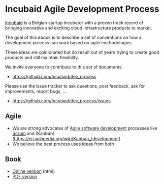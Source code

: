 # Incubaid Agile Development Process

[Incubaid](http://www.incubaid.com) is a Belgian startup incubator with a proven track record of bringing innovative and exciting cloud infrastructure products to market.

The goal of this ebook is to describe a set of conventions on how a development process can work based on agile methodologies. 

These ideas are opinionated but do result out of years trying to create good products and still maintain flexibility.

We invite everyone to contribute to this set of documents.

* https://github.com/Incubaid/dev_process

Please use the issue tracker to ask questions, post feedback, ask for improvements, report bugs, ...

* https://github.com/Incubaid/dev_process/issues


## Agile

- We are strong advocates of [Agile software development](https://en.wikipedia.org/wiki/Agile_software_development) processes like [Scrum](https://en.wikipedia.org/wiki/Scrum_(software_development)) and [Kanban](https://en.wikipedia.org/wiki/Kanban_(development)
- We believe the best process uses ideas from both


## Book

- [Online version](https://gig.gitbooks.io/agile/content/) (html)
- [PDF version](https://www.gitbook.com/download/pdf/book/gig/agile)